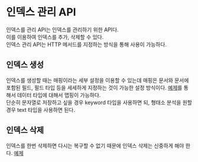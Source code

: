 # 인덱스 관리 API
인덱스를 관리 API는 인덱스를 관리하기 위한 API다.  
이를 이용하여 인덱스를 추가, 삭제할 수 있다.  
인덱스 관리 API는 HTTP 메서드를 지정하는 방식을 통해 사용이 가능하다.
## 인덱스 생성
인덱스를 생성할 때는 매핑이라는 세부 설정을 이용할 수 있는데 매핑은 문서와 문서에 포함된 필드, 필드 타입 등을 세세하게 지정하는 것이 가능한 설정 방식이다.
[예제](실행예제/인덱스%20생성.http)를 통해서 데이터 타입에 대해서 맵핑이 가능하다.  
단순히 문자열로 저장하고 싶을 경우 keyword 타입을 사용하면 되, 형태소 분석을 원할 경우 text 타입을 사용하면 된다.
## 인덱스 삭제
인덱스를 한번 삭제하면 다시는 복구할 수 없기 때문에 인덱스 삭제는 신중하게 해야 한다.
[예제](실행예제/인덱스%20삭제.http)